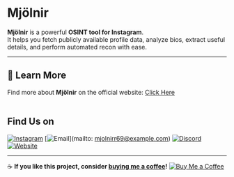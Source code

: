 #  Mjölnir  

**Mjölnir** is a powerful **OSINT tool for Instagram**.  
It helps you fetch publicly available profile data, analyze bios, extract useful details, and perform automated recon with ease.  

---

## 🔗 Learn More  
Find more about **Mjölnir** on the official website: [Click Here](https://mjolnir.tiiny.site)
<br>
<br>

## Find Us on
[![Instagram](https://cdn-icons-png.flaticon.com/512/2111/2111463.png)](https://instagram.com/mjol_.nir)
[![Email](https://cdn-icons-png.flaticon.com/512/732/732200.png)](mailto: mjolnirr69@example.com)
[![Discord](https://cdn-icons-png.flaticon.com/512/2111/2111370.png)](https://discord.gg/yourinvite)
[![Website](https://cdn-icons-png.flaticon.com/512/841/841364.png)](https://mjolnir.tiiny.site)

---

☕ **If you like this project, consider [buying me a coffee](https://www.buymeacoffee.com/yourhandle)!**
[![Buy Me a Coffee](https://cdn.buymeacoffee.com/buttons/v2/default-yellow.png)](https://www.instagram.com/code_dreamerr_)

